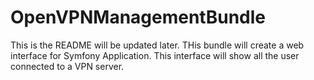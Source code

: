 OpenVPNManagementBundle
=======================

This is the README will be updated later. THis bundle will create a web interface for Symfony Application. This interface will show all the user connected to a VPN server.
